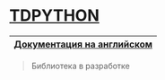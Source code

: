 # [TDPYTHON][link]

| [Документация на английском][link] |
|--------------------------------------------------------------------------------------------|
> Библиотека в разработке


[link]: https://github.com/MiSTeR1995/docs_test
